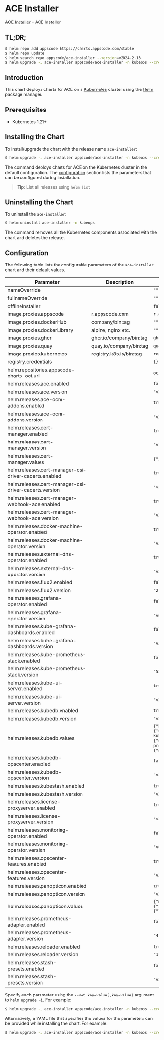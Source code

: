 # ACE Installer

[ACE Installer](https://github.com/bytebuilders/installer) - ACE Installer

## TL;DR;

```bash
$ helm repo add appscode https://charts.appscode.com/stable
$ helm repo update
$ helm search repo appscode/ace-installer --version=v2024.2.13
$ helm upgrade -i ace-installer appscode/ace-installer -n kubeops --create-namespace --version=v2024.2.13
```

## Introduction

This chart deploys charts for ACE on a [Kubernetes](http://kubernetes.io) cluster using the [Helm](https://helm.sh) package manager.

## Prerequisites

- Kubernetes 1.21+

## Installing the Chart

To install/upgrade the chart with the release name `ace-installer`:

```bash
$ helm upgrade -i ace-installer appscode/ace-installer -n kubeops --create-namespace --version=v2024.2.13
```

The command deploys charts for ACE on the Kubernetes cluster in the default configuration. The [configuration](#configuration) section lists the parameters that can be configured during installation.

> **Tip**: List all releases using `helm list`

## Uninstalling the Chart

To uninstall the `ace-installer`:

```bash
$ helm uninstall ace-installer -n kubeops
```

The command removes all the Kubernetes components associated with the chart and deletes the release.

## Configuration

The following table lists the configurable parameters of the `ace-installer` chart and their default values.

|                       Parameter                       |       Description       |                                                                                                                                                             Default                                                                                                                                                             |
|-------------------------------------------------------|-------------------------|---------------------------------------------------------------------------------------------------------------------------------------------------------------------------------------------------------------------------------------------------------------------------------------------------------------------------------|
| nameOverride                                          |                         | <code>""</code>                                                                                                                                                                                                                                                                                                                 |
| fullnameOverride                                      |                         | <code>""</code>                                                                                                                                                                                                                                                                                                                 |
| offlineInstaller                                      |                         | <code>false</code>                                                                                                                                                                                                                                                                                                              |
| image.proxies.appscode                                | r.appscode.com          | <code>r.appscode.com</code>                                                                                                                                                                                                                                                                                                     |
| image.proxies.dockerHub                               | company/bin:tag         | <code>""</code>                                                                                                                                                                                                                                                                                                                 |
| image.proxies.dockerLibrary                           | alpine, nginx etc.      | <code>""</code>                                                                                                                                                                                                                                                                                                                 |
| image.proxies.ghcr                                    | ghcr.io/company/bin:tag | <code>ghcr.io</code>                                                                                                                                                                                                                                                                                                            |
| image.proxies.quay                                    | quay.io/company/bin:tag | <code>quay.io</code>                                                                                                                                                                                                                                                                                                            |
| image.proxies.kubernetes                              | registry.k8s.io/bin:tag | <code>registry.k8s.io</code>                                                                                                                                                                                                                                                                                                    |
| registry.credentials                                  |                         | <code>{}</code>                                                                                                                                                                                                                                                                                                                 |
| helm.repositories.appscode-charts-oci.url             |                         | <code>oci://ghcr.io/appscode-charts</code>                                                                                                                                                                                                                                                                                      |
| helm.releases.ace.enabled                             |                         | <code>false</code>                                                                                                                                                                                                                                                                                                              |
| helm.releases.ace.version                             |                         | <code>"v2024.2.13"</code>                                                                                                                                                                                                                                                                                                       |
| helm.releases.ace-ocm-addons.enabled                  |                         | <code>true</code>                                                                                                                                                                                                                                                                                                               |
| helm.releases.ace-ocm-addons.version                  |                         | <code>"v2024.2.13"</code>                                                                                                                                                                                                                                                                                                       |
| helm.releases.cert-manager.enabled                    |                         | <code>true</code>                                                                                                                                                                                                                                                                                                               |
| helm.releases.cert-manager.version                    |                         | <code>"v1.14.1"</code>                                                                                                                                                                                                                                                                                                          |
| helm.releases.cert-manager.values                     |                         | <code>{"installCRDs":true}</code>                                                                                                                                                                                                                                                                                               |
| helm.releases.cert-manager-csi-driver-cacerts.enabled |                         | <code>true</code>                                                                                                                                                                                                                                                                                                               |
| helm.releases.cert-manager-csi-driver-cacerts.version |                         | <code>"v2023.10.1"</code>                                                                                                                                                                                                                                                                                                       |
| helm.releases.cert-manager-webhook-ace.enabled        |                         | <code>true</code>                                                                                                                                                                                                                                                                                                               |
| helm.releases.cert-manager-webhook-ace.version        |                         | <code>"v2023.11.14"</code>                                                                                                                                                                                                                                                                                                      |
| helm.releases.docker-machine-operator.enabled         |                         | <code>true</code>                                                                                                                                                                                                                                                                                                               |
| helm.releases.docker-machine-operator.version         |                         | <code>"v2023.10.18"</code>                                                                                                                                                                                                                                                                                                      |
| helm.releases.external-dns-operator.enabled           |                         | <code>true</code>                                                                                                                                                                                                                                                                                                               |
| helm.releases.external-dns-operator.version           |                         | <code>"v2023.10.1"</code>                                                                                                                                                                                                                                                                                                       |
| helm.releases.flux2.enabled                           |                         | <code>false</code>                                                                                                                                                                                                                                                                                                              |
| helm.releases.flux2.version                           |                         | <code>"2.12.2"</code>                                                                                                                                                                                                                                                                                                           |
| helm.releases.grafana-operator.enabled                |                         | <code>false</code>                                                                                                                                                                                                                                                                                                              |
| helm.releases.grafana-operator.version                |                         | <code>"v0.0.3"</code>                                                                                                                                                                                                                                                                                                           |
| helm.releases.kube-grafana-dashboards.enabled         |                         | <code>false</code>                                                                                                                                                                                                                                                                                                              |
| helm.releases.kube-grafana-dashboards.version         |                         | <code>"v2023.10.1"</code>                                                                                                                                                                                                                                                                                                       |
| helm.releases.kube-prometheus-stack.enabled           |                         | <code>false</code>                                                                                                                                                                                                                                                                                                              |
| helm.releases.kube-prometheus-stack.version           |                         | <code>"52.1.0"</code>                                                                                                                                                                                                                                                                                                           |
| helm.releases.kube-ui-server.enabled                  |                         | <code>true</code>                                                                                                                                                                                                                                                                                                               |
| helm.releases.kube-ui-server.version                  |                         | <code>"v2023.12.20"</code>                                                                                                                                                                                                                                                                                                      |
| helm.releases.kubedb.enabled                          |                         | <code>true</code>                                                                                                                                                                                                                                                                                                               |
| helm.releases.kubedb.version                          |                         | <code>"v2024.1.31"</code>                                                                                                                                                                                                                                                                                                       |
| helm.releases.kubedb.values                           |                         | <code>{"kubedb-autoscaler":{"enabled":true},"kubedb-catalog":{"enabled":true},"kubedb-dashboard":{"enabled":false},"kubedb-kubestash-catalog":{"enabled":true},"kubedb-metrics":{"enabled":false},"kubedb-ops-manager":{"enabled":true},"kubedb-provisioner":{"enabled":true},"kubedb-schema-manager":{"enabled":false}}</code> |
| helm.releases.kubedb-opscenter.enabled                |                         | <code>false</code>                                                                                                                                                                                                                                                                                                              |
| helm.releases.kubedb-opscenter.version                |                         | <code>"v2024.1.31"</code>                                                                                                                                                                                                                                                                                                       |
| helm.releases.kubestash.enabled                       |                         | <code>true</code>                                                                                                                                                                                                                                                                                                               |
| helm.releases.kubestash.version                       |                         | <code>"v2024.2.5"</code>                                                                                                                                                                                                                                                                                                        |
| helm.releases.license-proxyserver.enabled             |                         | <code>true</code>                                                                                                                                                                                                                                                                                                               |
| helm.releases.license-proxyserver.version             |                         | <code>"v2024.2.13"</code>                                                                                                                                                                                                                                                                                                       |
| helm.releases.monitoring-operator.enabled             |                         | <code>false</code>                                                                                                                                                                                                                                                                                                              |
| helm.releases.monitoring-operator.version             |                         | <code>"v0.0.4"</code>                                                                                                                                                                                                                                                                                                           |
| helm.releases.opscenter-features.enabled              |                         | <code>true</code>                                                                                                                                                                                                                                                                                                               |
| helm.releases.opscenter-features.version              |                         | <code>"v2024.2.13"</code>                                                                                                                                                                                                                                                                                                       |
| helm.releases.panopticon.enabled                      |                         | <code>true</code>                                                                                                                                                                                                                                                                                                               |
| helm.releases.panopticon.version                      |                         | <code>"v2023.10.1"</code>                                                                                                                                                                                                                                                                                                       |
| helm.releases.panopticon.values                       |                         | <code>{"monitoring":{"agent":"prometheus.io/operator","enabled":true,"serviceMonitor":{"labels":{"release":"kube-prometheus-stack"}}}}</code>                                                                                                                                                                                   |
| helm.releases.prometheus-adapter.enabled              |                         | <code>false</code>                                                                                                                                                                                                                                                                                                              |
| helm.releases.prometheus-adapter.version              |                         | <code>"4.9.0"</code>                                                                                                                                                                                                                                                                                                            |
| helm.releases.reloader.enabled                        |                         | <code>true</code>                                                                                                                                                                                                                                                                                                               |
| helm.releases.reloader.version                        |                         | <code>"1.0.50"</code>                                                                                                                                                                                                                                                                                                           |
| helm.releases.stash-presets.enabled                   |                         | <code>false</code>                                                                                                                                                                                                                                                                                                              |
| helm.releases.stash-presets.version                   |                         | <code>"v2024.2.13"</code>                                                                                                                                                                                                                                                                                                       |


Specify each parameter using the `--set key=value[,key=value]` argument to `helm upgrade -i`. For example:

```bash
$ helm upgrade -i ace-installer appscode/ace-installer -n kubeops --create-namespace --version=v2024.2.13 --set image.proxies.appscode=r.appscode.com
```

Alternatively, a YAML file that specifies the values for the parameters can be provided while
installing the chart. For example:

```bash
$ helm upgrade -i ace-installer appscode/ace-installer -n kubeops --create-namespace --version=v2024.2.13 --values values.yaml
```

